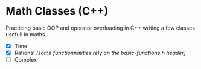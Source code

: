 # Math Classes (C++)

Practicing basic OOP and operator overloading in C++ writing a few classes usefull in maths.

  - [x] Time
  - [x] Rational _(some functionnalities rely on the basic-functions.h header)_
  - [ ] Complex

